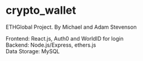 # crypto_wallet
ETHGlobal Project.
By Michael and Adam Stevenson

Frontend: React.js, Auth0 and WorldID for login      
Backend: Node.js/Express, ethers.js      
Data Storage: MySQL
